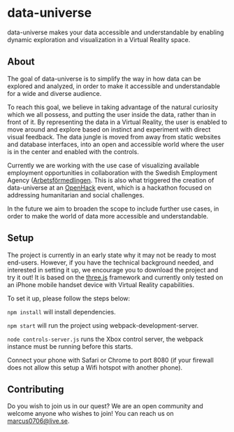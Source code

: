# data-universe

data-universe makes your data accessible and understandable by enabling dynamic exploration and visualization in a Virtual Reality space.

## About

The goal of data-universe is to simplify the way in how data can be explored and analyzed, in order to make it accessible and understandable for a wide and diverse audience. 

To reach this goal, we believe in taking advantage of the natural curiosity which we all possess, and putting the user inside the data, rather than in front of it. By representing the data in a Virtual Reality, the user is enabled to move around and explore based on instinct and experiment with direct visual feedback. The data jungle is moved from away from static websites and database interfaces, into an open and accessible world where the user is in the center and enabled with the controls.

Currently we are working with the use case of visualizing available employment opportunities in collaboration with the Swedish Employment Agency ([Arbetsförmedlingen](https://www.arbetsformedlingen.se/). This is also what triggered the creation of data-universe at an [OpenHack](http://www.openhack.io) event, which is a hackathon focused on addressing humanitarian and social challenges. 

In the future we aim to broaden the scope to include further use cases, in order to make the world of data more accessible and understandable. 

## Setup

The project is currently in an early state why it may not be ready to most end-users. However, if you have the technical background needed, and interested in setting it up, we encourage you to download the project and try it out! It is based on the [three.js](https://threejs.org/) framework and currently only tested on an iPhone mobile handset device with Virtual Reality capabilities.

To set it up, please follow the steps below:

`npm install` will install dependencies.

`npm start` will run the project using webpack-development-server.

`node controls-server.js` runs the Xbox control server, the webpack instance must be running before this starts.

Connect your phone with Safari or Chrome to port 8080 (if your firewall does not allow this setup a Wifi hotspot with another phone).

## Contributing

Do you wish to join us in our quest? We are an open community and welcome anyone who wishes to join! You can reach us on marcus0706@live.se.
